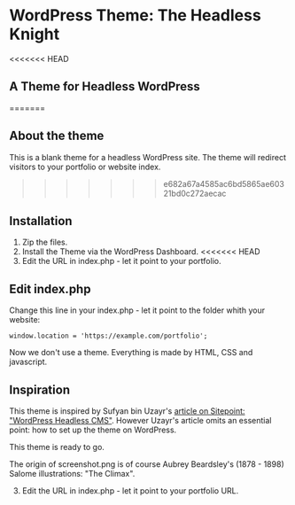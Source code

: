 # WordPress Theme: The Headless Knight

<<<<<<< HEAD
## A Theme for Headless WordPress
=======
## About the theme

This is a blank theme for a headless WordPress site. The theme will redirect visitors to your portfolio or website index.
>>>>>>> e682a67a4585ac6bd5865ae60321bd0c272aecac

## Installation

1. Zip the files.
2. Install the Theme via the WordPress Dashboard.
<<<<<<< HEAD
3. Edit the URL in index.php - let it point to your portfolio.

## Edit index.php

Change this line in your index.php - let it point to the folder whith your website:

~~~~
window.location = 'https://example.com/portfolio';
~~~~

Now we don't use a theme. Everything is made by HTML, CSS and javascript.

## Inspiration

This theme is inspired by Sufyan bin Uzayr's [article on Sitepoint: "WordPress Headless CMS"](https://www.sitepoint.com/wordpress-headless-cms/). However Uzayr's article omits an essential point: how to set up the theme on WordPress.

This theme is ready to go.

The origin of screenshot.png is of course Aubrey Beardsley's (1878 - 1898) Salome illustrations: "The Climax".

3. Edit the URL in index.php - let it point to your portfolio URL.
